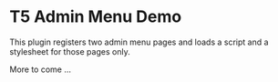 # T5 Admin Menu Demo

This plugin registers two admin menu pages and loads a script and a stylesheet
for those pages only.

More to come …